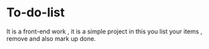 # To-do-list
It is a front-end work , it is a simple project in this you list your items , remove and also mark up done.
